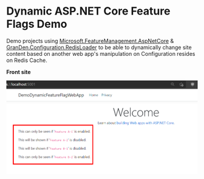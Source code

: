 # Dynamic ASP.NET Core Feature Flags Demo

Demo projects using [Microsoft.FeatureManagement.AspNetCore](https://www.nuget.org/packages/Microsoft.FeatureManagement.AspNetCore/) & [GranDen.Configuration.RedisLoader](https://www.nuget.org/packages/GranDen.Configuration.RedisLoader/) to be able to dynamically change site content based on another web app's manipulation on Configuration resides on Redis Cache.

<div><strong>Front site</strong></div>

![Front Site](./screenshots/fronbsite_screenshot.png)